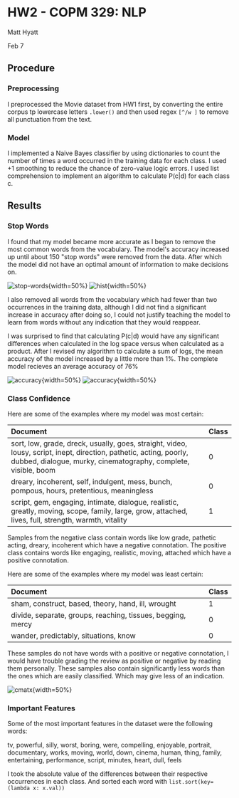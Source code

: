 # HW2 - COPM 329: NLP

Matt Hyatt   

Feb 7

## Procedure

### Preprocessing

I preprocessed the Movie dataset from HW1 first, by converting the entire corpus tp lowercase letters `.lower()` and then used regex `[^/w ]` to remove all punctuation from the text.

### Model

I implemented a Naive Bayes classifier by using dictionaries to count the number of times a word occurred in the training data for each class. I used +1 smoothing to reduce the chance of zero-value logic errors.  I used list comprehension to implement an algorithm to calculate P(c|d) for each class c.

## Results

### Stop Words

I found that my model became more accurate as I began to remove the most common words from the vocabulary.  The model's accuracy increased up until about 150 "stop words" were removed from the data.  After which the model did not have an optimal amount of information to make decisions on.  

![stop-words](stop-words.png){width=50%}
![hist](hist2d.png){width=50%}

I also removed all words from the vocabulary which had fewer than two occurrences in the training data, although I did not find a significant increase in accuracy after doing so, I could not justify teaching the model to learn from words without any indication that they would reappear.  

I was surprised to find that calculating P(c|d) would have any significant differences when calculated in the log space versus when calculated as a product.  After I revised my algorithm to calculate a sum of logs, the mean accuracy of the model increased by a little more than 1%. The complete model recieves an average accuracy of 76%

![accuracy](acc.png){width=50%}
![accuracy](acc2.png){width=50%}

### Class Confidence

Here are some of the examples where my model was most certain:

| Document     | Class     |
| :--------------------------------- | :------- |
|  sort, low, grade, dreck, usually, goes, straight, video, lousy, script, inept, direction, pathetic, acting, poorly, dubbed, dialogue, murky, cinematography, complete, visible, boom   | 0       |
|  dreary, incoherent, self, indulgent, mess, bunch, pompous, hours, pretentious, meaningless   |  0  |
|   script, gem, engaging, intimate, dialogue, realistic, greatly, moving, scope, family, large, grow, attached, lives, full, strength, warmth, vitality   |   1  |

Samples from the negative class contain words like low grade, pathetic acting, dreary, incoherent which have a negative connotation.  The positive class contains words like engaging, realistic, moving, attached which have a positive connotation.  

Here are some of the examples where my model was least certain:

| Document     | Class     |
| :--------------------------------- | :------- |
|sham, construct, based, theory, hand, ill, wrought| 1      |
|  divide, separate, groups, reaching, tissues, begging, mercy   |  0  |
|  wander, predictably, situations, know  |   0  |

These samples do not have words with a positive or negative connotation, I would have trouble grading the review as positive or negative by reading them personally.  These samples also contain significantly less words than the ones which are easily classified. Which may give less of an indication.

![cmatx](cmatx.png){width=50%}

### Important Features

Some of the most important features in the dataset were the following words:

tv, powerful, silly, worst, boring, were, compelling, enjoyable, portrait, documentary, works, moving, world, down, cinema, human, thing, family, entertaining, performance, script, minutes, heart, dull, feels

I took the absolute value of the differences between their respective occurrences in each class. And sorted each word with `list.sort(key=(lambda x: x.val))`
